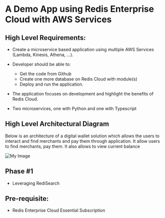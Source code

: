 # A Demo App using Redis Enterprise Cloud with AWS Services


## High Level Requirements:

- Create a microservice based application using multiple AWS Services (Lambda, Kinesis, Athena, ...).
- Developer should be able to:

   - Get the code from Github
   - Create one more database on Redis Cloud with module(s)
   - Deploy and run the application.

- The application focuses on development and highlight the benefits of Redis Cloud.
- Two microservices, one with Python and one with Typescript

## High Level Architectural Diagram

Below is an architecture of a digital wallet solution which allows the users to interact and find merchants and pay them
through application. It allow users to find merchants, pay them. It also allows to view current balance



![My Image](https://github.com/redis-developer/reinvent20-demo/blob/main/images/arch_demo.png)



## Phase #1

- Leveraging RediSearch 

## Pre-requisite:

- Redis Enterprise Cloud Essential Subscription
